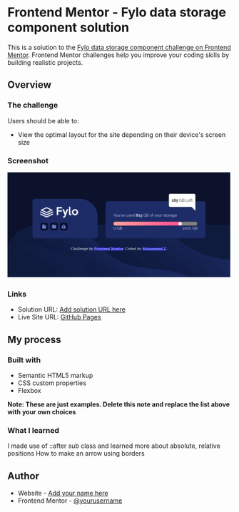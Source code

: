 # Frontend Mentor - Fylo data storage component solution

This is a solution to the [Fylo data storage component challenge on Frontend Mentor](https://www.frontendmentor.io/challenges/fylo-data-storage-component-1dZPRbV5n). Frontend Mentor challenges help you improve your coding skills by building realistic projects. 


## Overview

### The challenge

Users should be able to:

- View the optimal layout for the site depending on their device's screen size

### Screenshot

![](./screenshot.png)

### Links

- Solution URL: [Add solution URL here](https://www.frontendmentor.io/challenges/fylo-data-storage-component-1dZPRbV5n/hub/fylo-data-storage-component-Pj3JCfr3eq)
- Live Site URL: [GitHub Pages](https://muhammad-z.github.io/frontend-mentor-challenges/fylo-data-storage-component-main)

## My process

### Built with

- Semantic HTML5 markup
- CSS custom properties
- Flexbox

**Note: These are just examples. Delete this note and replace the list above with your own choices**

### What I learned

I made use of ::after sub class and learned more about absolute, relative positions
How to make an arrow using borders


## Author

- Website - [Add your name here](https://muhammad-z.github.io/)
- Frontend Mentor - [@yourusername](https://www.frontendmentor.io/profile/Muhammad-Z)

